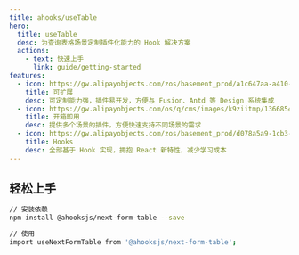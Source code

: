 ```yaml
---
title: ahooks/useTable
hero:
  title: useTable
  desc: 为查询表格场景定制插件化能力的 Hook 解决方案
  actions:
    - text: 快速上手
      link: guide/getting-started
features:
  - icon: https://gw.alipayobjects.com/zos/basement_prod/a1c647aa-a410-4024-8414-c9837709cb43/k7787itw_w126_h114.png
    title: 可扩展
    desc: 可定制能力强，插件易开发，方便与 Fusion、Antd 等 Design 系统集成
  - icon: https://gw.alipayobjects.com/os/q/cms/images/k9ziitmp/13668549-b393-42a2-97c3-a6365ba87ac2_w96_h96.png
    title: 开箱即用
    desc: 提供多个场景的插件，方便快速支持不同场景的需求
  - icon: https://gw.alipayobjects.com/zos/basement_prod/d078a5a9-1cb3-4352-9f05-505c2e98bc95/k7788v4b_w102_h126.png
    title: Hooks
    desc: 全部基于 Hook 实现，拥抱 React 新特性，减少学习成本
---
```


## 轻松上手

```bash
// 安装依赖
npm install @ahooksjs/next-form-table --save

// 使用
import useNextFormTable from '@ahooksjs/next-form-table';
```
